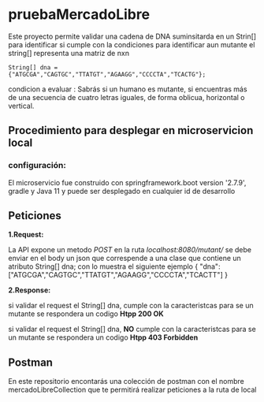 # pruebaMercadoLibre
Este proyecto permite validar una cadena de DNA suminsitarda en un Strin[] para identificar si cumple con la condiciones para identificar aun mutante
el string[] representa una matriz de nxn

	String[] dna = {"ATGCGA","CAGTGC","TTATGT","AGAAGG","CCCCTA","TCACTG"};

condicion a evaluar : Sabrás si un humano es mutante, si encuentras más de una secuencia de cuatro letras
iguales, de forma oblicua, horizontal o vertical.

## Procedimiento para desplegar en microservicion local

### configuración:
El microservicio fue construido con springframework.boot version '2.7.9', gradle y Java 11 	y puede ser desplegado en cualquier id de desarrollo

## Peticiones

**1.Request:**
	
La API expone un metodo *POST* en la ruta *localhost:8080/mutant/* 
se debe enviar en el body un json que correspende a una clase que contiene un atributo  String[] dna; con lo muestra el siguiente ejemplo
		{
			"dna": ["ATGCGA","CAGTGC","TTATGT","AGAAGG","CCCCTA","TCACTT"]
		}


**2.Response:**

si validar el request el String[] dna, cumple con la caracteristcas para se un mutante se respondera un codigo **Htpp 200 OK**
		
si validar el request el String[] dna, **NO** cumple con la caracteristcas para se un mutante se respondera un codigo **Htpp 403 Forbidden**

## Postman		
En este repositorio encontarás  una colección de postman con el nombre mercadoLibreCollection que te permitirá realizar peticiones a la ruta de local	

	
